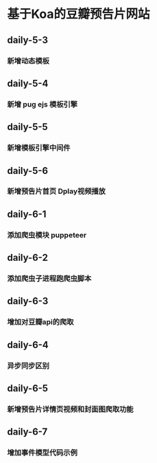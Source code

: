 <!--
 * @Author: xuhj
 * @Date: 2019-12-04 17:37:09
 * @LastEditTime: 2019-12-10 14:26:20
 * @Description: 
 -->
# 基于Koa的豆瓣预告片网站
## daily-5-3
### 新增动态模板
## daily-5-4
### 新增 pug  ejs 模板引擎 
## daily-5-5
### 新增模板引擎中间件
## daily-5-6
### 新增预告片首页 Dplay视频播放
## daily-6-1
### 添加爬虫模块 puppeteer
## daily-6-2
### 添加爬虫子进程跑爬虫脚本
## daily-6-3
### 增加对豆瓣api的爬取
## daily-6-4
### 异步同步区别
## daily-6-5
### 新增预告片详情页视频和封面图爬取功能
## daily-6-7
### 增加事件模型代码示例